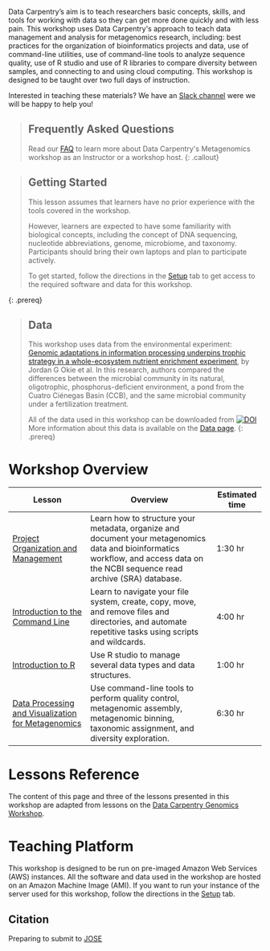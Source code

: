 ---
---

Data Carpentry’s aim is to teach researchers basic concepts, skills, and tools 
for working
with data so they can get more done quickly and with less pain. This workshop uses 
Data Carpentry's approach to
teach data management and analysis for metagenomics research, including: 
best practices for the organization of bioinformatics projects and data, use
of command-line utilities, use of command-line tools to analyze sequence quality, 
use of R studio and use of R libraries to compare diversity between samples, 
and connecting to and using cloud computing. 
This workshop is designed to be taught over two full days of instruction.

Interested in teaching these materials? We have an 
[Slack channel](https://join.slack.com/t/metagenomicslesson/shared_invite/zt-1tikq2o0k-VMX7ceLfenbbKheZ7XNCRw) 
were we will be happy to help you!


> ## Frequently Asked Questions
> Read our [FAQ](https://carpentries-lab.github.io/metagenomics-workshop/faq/index.html) to learn more about Data Carpentry's Metagenomics workshop as an Instructor or a workshop host.
{: .callout}

> ## Getting Started
>
> This lesson assumes that learners have no prior experience with the tools covered in the workshop.   
> 
> However, learners are expected to have some familiarity with biological concepts,
> including the 
> concept of DNA sequencing, nucleotide abbreviations, genome, microbiome, and taxonomy. Participants should bring their own laptops and plan to participate actively.  
> 
> To get started, follow the directions in the [Setup](https://carpentries-lab.github.io/metagenomics-workshop/setup.html) tab to 
> get access to the required software and data for this workshop.
> 
{: .prereq}

> ## Data
> 
> This workshop uses data from the environmental experiment: [Genomic adaptations in information 
> processing underpins trophic strategy in a whole-ecosystem nutrient 
> enrichment experiment](https://elifesciences.org/articles/49816), by Jordan G Okie et al.
> In this research, authors compared the differences between the microbial community 
> in its natural, oligotrophic, phosphorus-deficient 
>environment, a pond from the Cuatro Ciénegas Basin (CCB), and the same microbial 
>community under a fertilization treatment.
>
> All of the data used in this workshop can be downloaded from
> [![DOI](https://zenodo.org/badge/DOI/10.5281/zenodo.7010950.svg)](https://doi.org/10.5281/zenodo.7010950)
> More information about this data is available on the [Data page](https://carpentries-lab.github.io/metagenomics-workshop/data/index.html).
{: .prereq} 

# Workshop Overview 

| Lesson    | Overview | Estimated time|
| ------- | ---------- | ---------- |
| [Project Organization and Management](https://carpentries-incubator.github.io/organization-metagenomics/) | Learn how to structure your metadata, organize and document your metagenomics data and bioinformatics workflow, and access data on the NCBI sequence read archive (SRA) database.|1:30 hr|  
| [Introduction to the Command Line](https://carpentries-incubator.github.io/shell-metagenomics/) |  Learn to navigate your file system, create, copy, move, and remove files and directories, and automate repetitive tasks using scripts and wildcards. | 4:00 hr| 
|[Introduction to R](https://carpentries-incubator.github.io/introduction-to-R-for-metagenomics/) | Use R studio to manage several data types and data structures. | 1:00 hr| 
|[Data Processing and Visualization for Metagenomics](https://carpentries-incubator.github.io/metagenomics/) | Use command-line tools to perform quality control, metagenomic assembly, metagenomic binning, taxonomic assignment, and diversity exploration. | 6:30 hr| 

<!--
# Optional Additional Lessons

| Lesson | Overview |
| ------- | -------- |
| [16S genomics](https://datacarpentry.org/genomics-r-intro/) | Use R to analyze and visualize between-sample variation. |
!-->

# Lessons Reference
The content of this page and three of the lessons presented in this workshop are adapted from lessons on the [Data Carpentry Genomics Workshop](https://datacarpentry.org/genomics-workshop/).

# Teaching Platform
This workshop is designed to be run on pre-imaged Amazon Web Services (AWS)
instances. All the software and data used in the workshop are hosted on an Amazon Machine Image (AMI).
If you want to run your instance of the server used for this workshop, follow the directions in the [Setup](setup.html) tab. 

## Citation 
Preparing to submit to [JOSE](https://jose.theoj.org/about)
